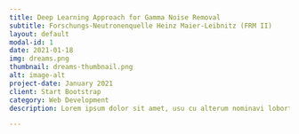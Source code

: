 ```yaml
---
title: Deep Learning Approach for Gamma Noise Removal
subtitle: Forschungs-Neutronenquelle Heinz Maier-Leibnitz (FRM II)
layout: default
modal-id: 1
date: 2021-01-18
img: dreams.png
thumbnail: dreams-thumbnail.png
alt: image-alt
project-date: January 2021
client: Start Bootstrap
category: Web Development
description: Lorem ipsum dolor sit amet, usu cu alterum nominavi lobortis. At duo novum diceret. Tantas apeirian vix et, usu sanctus postulant inciderint ut, populo diceret necessitatibus in vim. Cu eum dicam feugiat noluisse.

---
```

